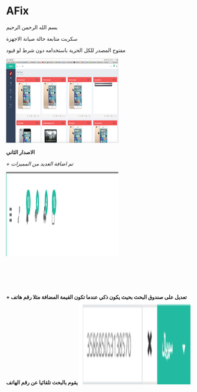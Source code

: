 # AFix


بسم الله الرحمن الرحيم




سكربت متابعة حالة صيانة الاجهزة

مفتوح المصدر للكل الحرية باستخدامه دون شرط لو قيود




<img src="./images/AFixScreenShot.png" alt="AFixScreen" style="width:304px;height:228px;">



**الاصدار الثاني**




_+ تم اضافة العديد من المميزات_


<img src="images/Version/1.png" alt="AFixScreen" style="width:304px;height:228px;">


<br/>
<br/>
<br/>
<br/>
<br/>
<br/>


**+ تعديل على صندوق البحث بحيث يكون ذكي عندما تكون القيمة المضافة مثلا رقم هاتف يقوم بالبحث تلقائيا عن رقم الهاتف**
<img src="images/Version/3.png" alt="AFixScreen" style="width:304px;height:228px;">
